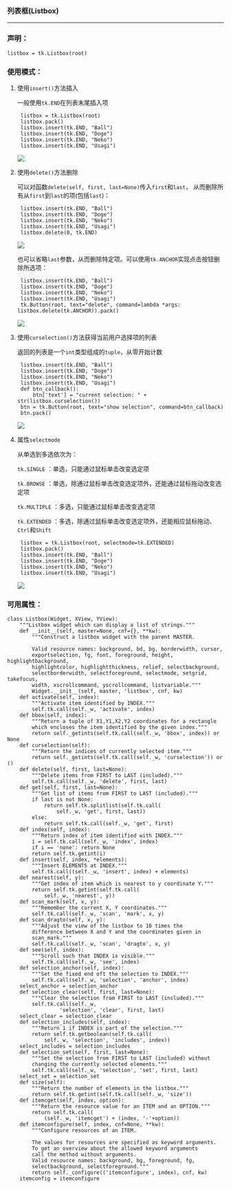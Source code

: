 ### 列表框(Listbox)

-----------------------------

### 声明：
    
    listbox = tk.Listbox(root)
    
### 使用模式：

1. 使用`insert()`方法插入

    一般使用`tk.END`在列表末尾插入项
        
        listbox = tk.Listbox(root)
        listbox.pack()
        listbox.insert(tk.END, "Ball")
        listbox.insert(tk.END, "Doge")
        listbox.insert(tk.END, "Neko")
        listbox.insert(tk.END, "Usagi")
    ![](static/bcdc429693b54c0646c45833e957b3e1.png)
    
    
2. 使用`delete()`方法删除
    
    可以对函数`delete(self, first, last=None)`传入`first`和`last`，
    从而删除所有从`first`到`last`的项(包括`last`)：
    
        listbox.insert(tk.END, "Ball")
        listbox.insert(tk.END, "Doge")
        listbox.insert(tk.END, "Neko")
        listbox.insert(tk.END, "Usagi")
        listbox.delete(0, tk.END)
    
    ![](static/c3ab0be0b1c5ca090d5793fd647ec1dc.png)
    
    也可以省略`last`参数，从而删除特定项。可以使用`tk.ANCHOR`实现点击按钮删除所选项：
    
        listbox.insert(tk.END, "Ball")
        listbox.insert(tk.END, "Doge")
        listbox.insert(tk.END, "Neko")
        listbox.insert(tk.END, "Usagi")
        tk.Button(root, text="delete", command=lambda *args: listbox.delete(tk.ANCHOR)).pack()
        
    ![](static/ec56a0be73c2833a0d24dab9c610563a.png)
    
3. 使用`curselection()`方法获得当前用户选择项的列表
    
    返回的列表是一个`int`类型组成的`tuple`，从零开始计数
    
        listbox.insert(tk.END, "Ball")
        listbox.insert(tk.END, "Doge")
        listbox.insert(tk.END, "Neko")
        listbox.insert(tk.END, "Usagi")
        def btn_callback():
            btn['text'] = "current selection: " + str(listbox.curselection())
        btn = tk.Button(root, text="show selection", command=btn_callback)
        btn.pack()
    
    ![](static/5a468c5dd6498b9ffedb5091d5d7d37e.png)

4. 属性`selectmode`

    从单选到多选依次为：
    
    `tk.SINGLE`     ：单选，只能通过鼠标单击改变选定项
    
    `tk.BROWSE`     ：单选，除通过鼠标单击改变选定项外，还能通过鼠标拖动改变选定项
    
    `tk.MULTIPLE`   ：多选，只能通过鼠标单击改变选定项
    
    `tk.EXTENDED`   ：多选，除通过鼠标单击改变选定项外，还能相应鼠标拖动、`Ctrl`和`Shift`
    
        listbox = tk.Listbox(root, selectmode=tk.EXTENDED)
        listbox.pack()
        listbox.insert(tk.END, "Ball")
        listbox.insert(tk.END, "Doge")
        listbox.insert(tk.END, "Neko")
        listbox.insert(tk.END, "Usagi")
    
    ![](static/2622492bcaa883296bdfe8750593b8d3.png)

### 可用属性：

    class Listbox(Widget, XView, YView):
        """Listbox widget which can display a list of strings."""
        def __init__(self, master=None, cnf={}, **kw):
            """Construct a listbox widget with the parent MASTER.
    
            Valid resource names: background, bd, bg, borderwidth, cursor,
            exportselection, fg, font, foreground, height, highlightbackground,
            highlightcolor, highlightthickness, relief, selectbackground,
            selectborderwidth, selectforeground, selectmode, setgrid, takefocus,
            width, xscrollcommand, yscrollcommand, listvariable."""
            Widget.__init__(self, master, 'listbox', cnf, kw)
        def activate(self, index):
            """Activate item identified by INDEX."""
            self.tk.call(self._w, 'activate', index)
        def bbox(self, index):
            """Return a tuple of X1,Y1,X2,Y2 coordinates for a rectangle
            which encloses the item identified by the given index."""
            return self._getints(self.tk.call(self._w, 'bbox', index)) or None
        def curselection(self):
            """Return the indices of currently selected item."""
            return self._getints(self.tk.call(self._w, 'curselection')) or ()
        def delete(self, first, last=None):
            """Delete items from FIRST to LAST (included)."""
            self.tk.call(self._w, 'delete', first, last)
        def get(self, first, last=None):
            """Get list of items from FIRST to LAST (included)."""
            if last is not None:
                return self.tk.splitlist(self.tk.call(
                    self._w, 'get', first, last))
            else:
                return self.tk.call(self._w, 'get', first)
        def index(self, index):
            """Return index of item identified with INDEX."""
            i = self.tk.call(self._w, 'index', index)
            if i == 'none': return None
            return self.tk.getint(i)
        def insert(self, index, *elements):
            """Insert ELEMENTS at INDEX."""
            self.tk.call((self._w, 'insert', index) + elements)
        def nearest(self, y):
            """Get index of item which is nearest to y coordinate Y."""
            return self.tk.getint(self.tk.call(
                self._w, 'nearest', y))
        def scan_mark(self, x, y):
            """Remember the current X, Y coordinates."""
            self.tk.call(self._w, 'scan', 'mark', x, y)
        def scan_dragto(self, x, y):
            """Adjust the view of the listbox to 10 times the
            difference between X and Y and the coordinates given in
            scan_mark."""
            self.tk.call(self._w, 'scan', 'dragto', x, y)
        def see(self, index):
            """Scroll such that INDEX is visible."""
            self.tk.call(self._w, 'see', index)
        def selection_anchor(self, index):
            """Set the fixed end oft the selection to INDEX."""
            self.tk.call(self._w, 'selection', 'anchor', index)
        select_anchor = selection_anchor
        def selection_clear(self, first, last=None):
            """Clear the selection from FIRST to LAST (included)."""
            self.tk.call(self._w,
                     'selection', 'clear', first, last)
        select_clear = selection_clear
        def selection_includes(self, index):
            """Return 1 if INDEX is part of the selection."""
            return self.tk.getboolean(self.tk.call(
                self._w, 'selection', 'includes', index))
        select_includes = selection_includes
        def selection_set(self, first, last=None):
            """Set the selection from FIRST to LAST (included) without
            changing the currently selected elements."""
            self.tk.call(self._w, 'selection', 'set', first, last)
        select_set = selection_set
        def size(self):
            """Return the number of elements in the listbox."""
            return self.tk.getint(self.tk.call(self._w, 'size'))
        def itemcget(self, index, option):
            """Return the resource value for an ITEM and an OPTION."""
            return self.tk.call(
                (self._w, 'itemcget') + (index, '-'+option))
        def itemconfigure(self, index, cnf=None, **kw):
            """Configure resources of an ITEM.
    
            The values for resources are specified as keyword arguments.
            To get an overview about the allowed keyword arguments
            call the method without arguments.
            Valid resource names: background, bg, foreground, fg,
            selectbackground, selectforeground."""
            return self._configure(('itemconfigure', index), cnf, kw)
        itemconfig = itemconfigure

    
